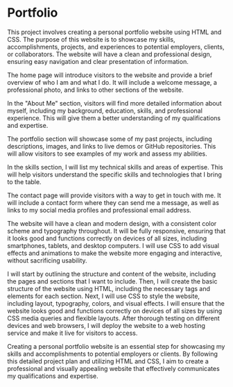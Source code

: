 # Portfolio
This project involves creating a personal portfolio website using HTML and CSS. The purpose of this website is to showcase my skills, accomplishments, projects, and experiences to potential employers, clients, or collaborators. The website will have a clean and professional design, ensuring easy navigation and clear presentation of information.

The home page will introduce visitors to the website and provide a brief overview of who I am and what I do. It will include a welcome message, a professional photo, and links to other sections of the website.

In the "About Me" section, visitors will find more detailed information about myself, including my background, education, skills, and professional experience. This will give them a better understanding of my qualifications and expertise.

The portfolio section will showcase some of my past projects, including descriptions, images, and links to live demos or GitHub repositories. This will allow visitors to see examples of my work and assess my abilities.

In the skills section, I will list my technical skills and areas of expertise. This will help visitors understand the specific skills and technologies that I bring to the table.

The contact page will provide visitors with a way to get in touch with me. It will include a contact form where they can send me a message, as well as links to my social media profiles and professional email address.

The website will have a clean and modern design, with a consistent color scheme and typography throughout. It will be fully responsive, ensuring that it looks good and functions correctly on devices of all sizes, including smartphones, tablets, and desktop computers. I will use CSS to add visual effects and animations to make the website more engaging and interactive, without sacrificing usability.

I will start by outlining the structure and content of the website, including the pages and sections that I want to include. Then, I will create the basic structure of the website using HTML, including the necessary tags and elements for each section. Next, I will use CSS to style the website, including layout, typography, colors, and visual effects. I will ensure that the website looks good and functions correctly on devices of all sizes by using CSS media queries and flexible layouts. After thorough testing on different devices and web browsers, I will deploy the website to a web hosting service and make it live for visitors to access.

Creating a personal portfolio website is an essential step for showcasing my skills and accomplishments to potential employers or clients. By following this detailed project plan and utilizing HTML and CSS, I aim to create a professional and visually appealing website that effectively communicates my qualifications and expertise.






